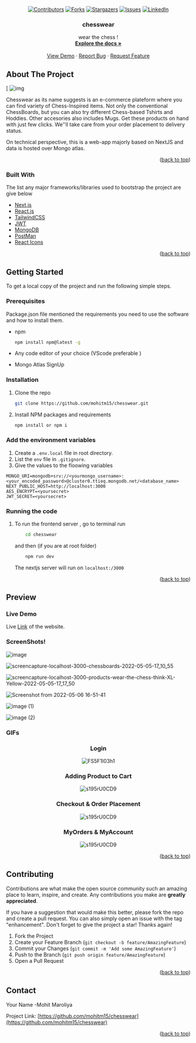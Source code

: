 <div id="top"></div>
<!--
*** Thanks for checking out the Best-README-Template. If you have a suggestion
*** that would make this better, please fork the repo and create a pull request
*** or simply open an issue with the tag "enhancement".
*** Don't forget to give the project a star!
*** Thanks again! Now go create something AMAZING! :D
-->



<!-- PROJECT SHIELDS -->
<!--
*** I'm using markdown "reference style" links for readability.
*** Reference links are enclosed in brackets [ ] instead of parentheses ( ).
*** See the bottom of this document for the declaration of the reference variables
*** for contributors-url, forks-url, etc. This is an optional, concise syntax you may use.
*** https://www.markdownguide.org/basic-syntax/#reference-style-links
-->




<!-- PROJECT LOGO -->
<br />
<div align="center">

[![Contributors][contributors-shield]][contributors-url]
[![Forks][forks-shield]][forks-url]
[![Stargazers][stars-shield]][stars-url]
[![Issues][issues-shield]][issues-url]
[![LinkedIn][linkedin-shield]][linkedin-url]

  <h3 align="center">chesswear</h3>

  <p align="center">
    wear the chess !
    <br />
    <a href="https://github.com/mohitm15/chesswear"><strong>Explore the docs »</strong></a>
    <br />
    <br />
    <a href="https://chesswear.vercel.app/">View Demo</a>
    ·
    <a href="https://github.com/mohitm15/chesswear/issues">Report Bug</a>
    ·
    <a href="https://github.com/mohitm15/chesswear/issues">Request Feature</a>
  </p>
</div>







<!-- ABOUT THE PROJECT -->
## About The Project

[
                          ![img](https://user-images.githubusercontent.com/35539313/167111062-d63619aa-0d33-4ee9-b8da-fdfadae0ddbd.png)


Chesswear as its name suggests is an e-commerce plateform where you can find variety of Chess-Inspired items. Not only the conventional ChessBoards, but you can also try different Chess-based Tshirts and Hoddies. Other accesories also includes Mugs. Get these products on hand with just few clicks. We''ll take care from your order placement to delivery status.

On technical perspective, this is a web-app majorly based on NextJS and data is hosted over Mongo atlas. 

<p align="right">(<a href="#top">back to top</a>)</p>



### Built With

The list any major frameworks/libraries used to bootstrap the project are give below

* [Next.js](https://nextjs.org/)
* [React.js](https://reactjs.org/)
* [TailwindCSS](https://tailwindcss.com/)
* [JWT](https://jwt.io/)
* [MongoDB](https://www.mongodb.com/)
* [PostMan](https://www.postman.com/)
* [React Icons](https://react-icons.github.io/react-icons/search)

<p align="right">(<a href="#top">back to top</a>)</p>



<!-- GETTING STARTED -->
## Getting Started

To get a local copy of the project and run the following simple steps.


### Prerequisites

Package.json file mentioned the requirements you need to use the software and how to install them.
* npm
  ```sh
  npm install npm@latest -g
  ```

* Any code editor of your choice (VScode preferable )

* Mongo Atlas SignUp


### Installation

1. Clone the repo
   ```sh
   git clone https://github.com/mohitm15/chesswear.git
   ```
2. Install NPM packages and requirements
   ```sh
   npm install or npm i
   ```
   
### Add the environment variables

1. Create a `.env.local` file in root directory.
2. List the `env` file in `.gitignore`.
3. Give the values to the floowing variables
  ```
  MONGO_URI=mongodb+srv://<yourmongo_username>:<your_encoded_password>@cluster0.ttieq.mongodb.net/<database_name>
  NEXT_PUBLIC_HOST=http://localhost:3000
  AES_ENCRYPT=<yoursecret>
  JWT_SECRET=<yoursecret>
  ```
  
 ### Running the code

1. To run the frontend server , go to terminal run
    ```sh
        cd chesswear
    ```

    and then (if you are at root folder)
    ```sh
        npm run dev
    ```
   
    The nextjs server will run on `localhost:/3000`


<p align="right">(<a href="#top">back to top</a>)</p>



<!-- USAGE EXAMPLES -->
## Preview

### Live Demo

Live [Link](https://chesswear.vercel.app/) of the website.

### ScreenShots!

![image](https://user-images.githubusercontent.com/35539313/167121928-b330cdb5-998d-49d2-8036-99a73f5d7760.jpg)


![screencapture-localhost-3000-chessboards-2022-05-05-17_10_55](https://user-images.githubusercontent.com/35539313/167121669-7d5917ff-47a9-452d-9616-6db2d3cc6bac.png)


![screencapture-localhost-3000-products-wear-the-chess-think-XL-Yellow-2022-05-05-17_17_50](https://user-images.githubusercontent.com/35539313/167120851-927a0dfc-4368-4616-ab52-19fb1600ae61.png)

![Screenshot from 2022-05-06 16-51-41](https://user-images.githubusercontent.com/35539313/167122366-e36805c9-eda3-4152-a5eb-8af0e15df5cf.png)




![image (1)](https://user-images.githubusercontent.com/35539313/167121729-98352255-716c-482a-8680-4693d507b5ef.jpg)

![image (2)](https://user-images.githubusercontent.com/35539313/167121792-d22eb083-63e3-4753-9667-253404ffa686.jpg)



### GIFs

<div align="center">

  ### Login

![FS5F1I03h1](https://user-images.githubusercontent.com/35539313/167117353-f9fa3efd-6d8b-4e90-8d7d-b284a0b5b8ff.gif)


### Adding Product to Cart

![s195rU0CD9](https://user-images.githubusercontent.com/35539313/167117643-d27c948e-d0c6-4bb4-bf43-005d92bbc7e8.gif)

### Checkout & Order Placement

![s195rU0CD9](https://user-images.githubusercontent.com/35539313/167118135-5254bd3c-3429-49bd-bc5c-7d3b8bbf6490.gif)


### MyOrders & MyAccount

![s195rU0CD9](https://user-images.githubusercontent.com/35539313/167118464-6e61a417-a02b-47d7-a078-fd5e3148006e.gif)

</div>



<p align="right">(<a href="#top">back to top</a>)</p>



<!-- CONTRIBUTING -->
## Contributing

Contributions are what make the open source community such an amazing place to learn, inspire, and create. Any contributions you make are **greatly appreciated**.

If you have a suggestion that would make this better, please fork the repo and create a pull request. You can also simply open an issue with the tag "enhancement".
Don't forget to give the project a star! Thanks again!

1. Fork the Project
2. Create your Feature Branch (`git checkout -b feature/AmazingFeature`)
3. Commit your Changes (`git commit -m 'Add some AmazingFeature'`)
4. Push to the Branch (`git push origin feature/AmazingFeature`)
5. Open a Pull Request

<p align="right">(<a href="#top">back to top</a>)</p>






<!-- CONTACT -->
## Contact
Your Name -Mohit Maroliya

Project Link: [https://github.com/mohitm15/chesswear](https://github.com/mohitm15/chesswear)

<p align="right">(<a href="#top">back to top</a>)</p>









<!-- MARKDOWN LINKS & IMAGES -->
<!-- https://www.markdownguide.org/basic-syntax/#reference-style-links -->
[contributors-shield]: https://img.shields.io/github/contributors/othneildrew/Best-README-Template.svg?style=for-the-badge
[contributors-url]: https://github.com/othneildrew/Best-README-Template/graphs/contributors
[forks-shield]: https://img.shields.io/github/forks/othneildrew/Best-README-Template.svg?style=for-the-badge
[forks-url]: https://github.com/othneildrew/Best-README-Template/network/members
[stars-shield]: https://img.shields.io/github/stars/othneildrew/Best-README-Template.svg?style=for-the-badge
[stars-url]: https://github.com/othneildrew/Best-README-Template/stargazers
[issues-shield]: https://img.shields.io/github/issues/othneildrew/Best-README-Template.svg?style=for-the-badge
[issues-url]: https://github.com/othneildrew/Best-README-Template/issues
[license-shield]: https://img.shields.io/github/license/othneildrew/Best-README-Template.svg?style=for-the-badge
[license-url]: https://github.com/othneildrew/Best-README-Template/blob/master/LICENSE.txt
[linkedin-shield]: https://img.shields.io/badge/-LinkedIn-black.svg?style=for-the-badge&logo=linkedin&colorB=555
[linkedin-url]: https://linkedin.com/in/othneildrew


